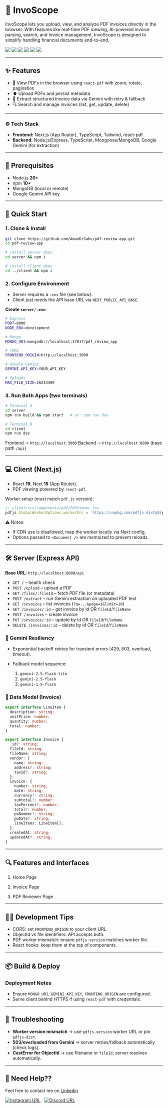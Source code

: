 # 📑 InvoScope

InvoScope lets you upload, view, and analyze PDF invoices directly in the browser. With features like real-time PDF viewing, AI-powered invoice parsing, search, and invoice management, InvoScope is designed to simplify handling financial documents end-to-end.

<img src="https://img.shields.io/badge/google%20gemini-8E75B2?style=for-the-badge&logo=google+gemini&logoColor=white" /> <img src="https://img.shields.io/badge/Next.js-000?logo=nextdotjs&logoColor=fff&style=for-the-badge" /> <img src="https://img.shields.io/badge/node%20js-5FA04E?style=for-the-badge&logo=nodedotjs&logoColor=white" /> <img src="https://img.shields.io/badge/express%20js-000000?style=for-the-badge&logo=express&logoColor=white" /> <img src="https://img.shields.io/badge/TypeScript-007ACC?style=for-the-badge&logo=typescript&logoColor=white" /> <img src="https://img.shields.io/badge/MongoDB-4EA94B?style=for-the-badge&logo=mongodb&logoColor=white" />

---

## ✨ Features

- 📄 View PDFs in the browser using `react-pdf` with zoom, rotate, pagination
- ⬆️ Upload PDFs and persist metadata
- 🤖 Extract structured invoice data via Gemini with retry & fallback
- 🔍 Search and manage invoices (list, get, update, delete)

---

### ⚙️ Tech Stack

- **Frontend:** Next.js (App Router), TypeScript, Tailwind, react-pdf
- **Backend:** Node.js/Express, TypeScript, Mongoose/MongoDB, Google Gemini (for extraction)

---

## 🌱 Prerequisites

- Node.js **20+**
- npm **10+**
- MongoDB (local or remote)
- Google Gemini API key

---

## 🚀 Quick Start

### 1. Clone & Install

```bash
git clone https://github.com/AmanKrSahu/pdf-review-app.git
cd pdf-review-app

# install server deps
cd server && npm i

# install client deps
cd ../client && npm i
```

### 2. Configure Environment

- Server requires a `.env` file (see below).
- Client just needs the API base URL via `NEXT_PUBLIC_API_BASE`.

**Create `server/.env`:**

```bash
# Express
PORT=8000
NODE_ENV=development

# Mongo
MONGO_URI=mongodb://localhost:27017/pdf_review_app

# CORS
FRONTEND_ORIGIN=http://localhost:3000

# Google Gemini
GEMINI_API_KEY=YOUR_API_KEY

# Uploads
MAX_FILE_SIZE=26214400
```

### 3. Run Both Apps (two terminals)

```bash
# Terminal A
cd server
npm run build && npm start   # or: npm run dev

# Terminal B
cd client
npm run dev
```

Frontend ➝ `http://localhost:3000`
Backend ➝ `http://localhost:8000` (base path `/api`)

---

## 💻 Client (Next.js)

- React **19**, Next **15** (App Router).
- PDF viewing powered by `react-pdf`.

Worker setup (must match `pdf.js` version):

```ts
// client/src/components/pdf/PdfViewer.tsx
pdfjs.GlobalWorkerOptions.workerSrc = `https://unpkg.com/pdfjs-dist@${pdfjs.version}/build/pdf.worker.min.mjs`;
```

⚠️ Notes:

- If CDN use is disallowed, map the worker locally via Next config.
- Options passed to `<Document />` are memoized to prevent reloads.

---

## 🛠 Server (Express API)

**Base URL:** `http://localhost:8000/api`

- `GET /` – health check
- `POST /upload` – upload a PDF
- `GET /files/:fileId` – fetch PDF file (or metadata)
- `POST /extract` – run Gemini extraction on uploaded PDF text
- `GET /invoices` – list invoices (`?q=...&page=1&limit=10`)
- `GET /invoices/:id` – get invoice by id OR `fileId`/`fileName`
- `POST /invoices` – create invoice
- `PUT /invoices/:id` – update by id OR `fileId`/`fileName`
- `DELETE /invoices/:id` – delete by id OR `fileId`/`fileName`

### 🤖 Gemini Resiliency

- Exponential backoff retries for transient errors (429, 503, overload, timeout).
- Fallback model sequence:

  1. `gemini-2.5-flash-lite`
  2. `gemini-2.5-flash`
  3. `gemini-1.5-flash`

### 🔐 Data Model (Invoice)

```ts
export interface LineItem {
  description: string;
  unitPrice: number;
  quantity: number;
  total: number;
}

export interface Invoice {
  _id?: string;
  fileId: string;
  fileName: string;
  vendor: {
    name: string;
    address?: string;
    taxId?: string;
  };
  invoice: {
    number: string;
    date: string;
    currency?: string;
    subtotal?: number;
    taxPercent?: number;
    total?: number;
    poNumber?: string;
    poDate?: string;
    lineItems: LineItem[];
  };
  createdAt: string;
  updatedAt?: string;
}
```

---

## 🔍 Features and Interfaces

1. Home Page

2. Invoice Page

3. PDF Reviewer Page

---

## 🧑‍💻 Development Tips

- CORS: set `FRONTEND_ORIGIN` to your client URL.
- ObjectId vs file identifiers: API accepts both.
- PDF worker mismatch: ensure `pdfjs.version` matches worker file.
- React hooks: keep them at the top of components.

---

## 📦 Build & Deploy

### Deployment Notes

- Ensure `MONGO_URI`, `GEMINI_API_KEY`, `FRONTEND_ORIGIN` are configured.
- Serve client behind HTTPS if using `react-pdf` with credentials.

---

## 🐞 Troubleshooting

- **Worker version mismatch** → use `pdfjs.version` worker URL or pin `pdfjs-dist`.
- **503/overloaded from Gemini** → server retries/fallback automatically (check logs).
- **CastError for ObjectId** → use filename or `fileId`; server resolves automatically.

---

## 🚀 Need Help??

Feel free to contact me on [Linkedin](https://www.linkedin.com/in/amankrsahu)

[![Instagram URL](https://img.shields.io/badge/Instagram-E4405F?style=for-the-badge&logo=instagram&logoColor=white)](https://www.instagram.com/itz.amansahu/) &nbsp; [![Discord URL](https://img.shields.io/badge/Discord-7289DA?style=for-the-badge&logo=discord&logoColor=white)](discordapp.com/users/539751578866024479)
